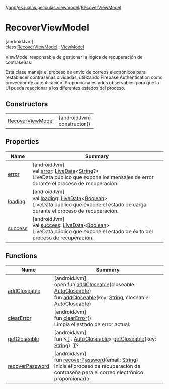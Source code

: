 //[app](../../../index.md)/[es.jualas.peliculas.viewmodel](../index.md)/[RecoverViewModel](index.md)

# RecoverViewModel

[androidJvm]\
class [RecoverViewModel](index.md) : [ViewModel](https://developer.android.com/reference/kotlin/androidx/lifecycle/ViewModel.html)

ViewModel responsable de gestionar la lógica de recuperación de contraseñas.

Esta clase maneja el proceso de envío de correos electrónicos para restablecer contraseñas olvidadas, utilizando Firebase Authentication como proveedor de autenticación. Proporciona estados observables para que la UI pueda reaccionar a los diferentes estados del proceso.

## Constructors

| | |
|---|---|
| [RecoverViewModel](-recover-view-model.md) | [androidJvm]<br>constructor() |

## Properties

| Name | Summary |
|---|---|
| [error](error.md) | [androidJvm]<br>val [error](error.md): [LiveData](https://developer.android.com/reference/kotlin/androidx/lifecycle/LiveData.html)&lt;[String](https://kotlinlang.org/api/latest/jvm/stdlib/kotlin-stdlib/kotlin/-string/index.html)?&gt;<br>LiveData público que expone los mensajes de error durante el proceso de recuperación. |
| [loading](loading.md) | [androidJvm]<br>val [loading](loading.md): [LiveData](https://developer.android.com/reference/kotlin/androidx/lifecycle/LiveData.html)&lt;[Boolean](https://kotlinlang.org/api/latest/jvm/stdlib/kotlin-stdlib/kotlin/-boolean/index.html)&gt;<br>LiveData público que expone el estado de carga durante el proceso de recuperación. |
| [success](success.md) | [androidJvm]<br>val [success](success.md): [LiveData](https://developer.android.com/reference/kotlin/androidx/lifecycle/LiveData.html)&lt;[Boolean](https://kotlinlang.org/api/latest/jvm/stdlib/kotlin-stdlib/kotlin/-boolean/index.html)&gt;<br>LiveData público que expone el estado de éxito del proceso de recuperación. |

## Functions

| Name | Summary |
|---|---|
| [addCloseable](../../es.jualas.peliculas.ui.search/-search-view-model/index.md#383812252%2FFunctions%2F-912451524) | [androidJvm]<br>open fun [addCloseable](../../es.jualas.peliculas.ui.search/-search-view-model/index.md#383812252%2FFunctions%2F-912451524)(closeable: [AutoCloseable](https://developer.android.com/reference/kotlin/java/lang/AutoCloseable.html))<br>fun [addCloseable](../../es.jualas.peliculas.ui.search/-search-view-model/index.md#1722490497%2FFunctions%2F-912451524)(key: [String](https://kotlinlang.org/api/latest/jvm/stdlib/kotlin-stdlib/kotlin/-string/index.html), closeable: [AutoCloseable](https://developer.android.com/reference/kotlin/java/lang/AutoCloseable.html)) |
| [clearError](clear-error.md) | [androidJvm]<br>fun [clearError](clear-error.md)()<br>Limpia el estado de error actual. |
| [getCloseable](../../es.jualas.peliculas.ui.search/-search-view-model/index.md#1102255800%2FFunctions%2F-912451524) | [androidJvm]<br>fun &lt;[T](../../es.jualas.peliculas.ui.search/-search-view-model/index.md#1102255800%2FFunctions%2F-912451524) : [AutoCloseable](https://developer.android.com/reference/kotlin/java/lang/AutoCloseable.html)&gt; [getCloseable](../../es.jualas.peliculas.ui.search/-search-view-model/index.md#1102255800%2FFunctions%2F-912451524)(key: [String](https://kotlinlang.org/api/latest/jvm/stdlib/kotlin-stdlib/kotlin/-string/index.html)): [T](../../es.jualas.peliculas.ui.search/-search-view-model/index.md#1102255800%2FFunctions%2F-912451524)? |
| [recoverPassword](recover-password.md) | [androidJvm]<br>fun [recoverPassword](recover-password.md)(email: [String](https://kotlinlang.org/api/latest/jvm/stdlib/kotlin-stdlib/kotlin/-string/index.html))<br>Inicia el proceso de recuperación de contraseña para el correo electrónico proporcionado. |
